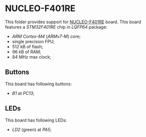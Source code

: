 NUCLEO-F401RE
=============

This folder provides support for [NUCLEO-F401RE](https://www.st.com/en/evaluation-tools/nucleo-f401re.html) board. This
board features a *STM32F401RE* chip in *LQFP64* package:
- *ARM Cortex-M4* (*ARMv7-M*) core;
- single precision FPU;
- 512 kB of flash;
- 96 kB of RAM;
- 84 MHz max clock;

Buttons
-------

This board has following buttons:
- *B1* at *PC13*;

LEDs
----

This board has following LEDs:
- *LD2* (green) at *PA5*;
